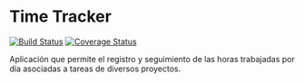 # Time Tracker

[![Build Status](https://travis-ci.org/tomasBustamante/time-tracker.svg?branch=master)](https://travis-ci.org/tomasBustamante/time-tracker)
[![Coverage Status](https://coveralls.io/repos/github/tomasBustamante/time-tracker/badge.svg?branch=master)](https://coveralls.io/github/tomasBustamante/time-tracker?branch=master)

Aplicación que permite el registro y seguimiento de las horas trabajadas por día asociadas a tareas de diversos proyectos.
